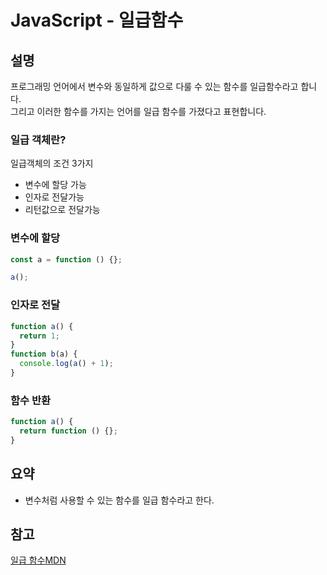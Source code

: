 # JavaScript - 일급함수

## 설명

프로그래밍 언어에서 변수와 동일하게 값으로 다룰 수 있는 함수를 일급함수라고 합니다.  
그리고 이러한 함수를 가지는 언어를 일급 함수를 가졌다고 표현합니다.

### 일급 객체란?

일급객체의 조건 3가지

- 변수에 할당 가능
- 인자로 전달가능
- 리턴값으로 전달가능

### 변수에 할당

```js
const a = function () {};

a();
```

### 인자로 전달

```js
function a() {
  return 1;
}
function b(a) {
  console.log(a() + 1);
}
```

### 함수 반환

```js
function a() {
  return function () {};
}
```

## 요약

- 변수처럼 사용할 수 있는 함수를 일급 함수라고 한다.

## 참고

[일급 함수MDN](https://developer.mozilla.org/ko/docs/Glossary/First-class_Function)
